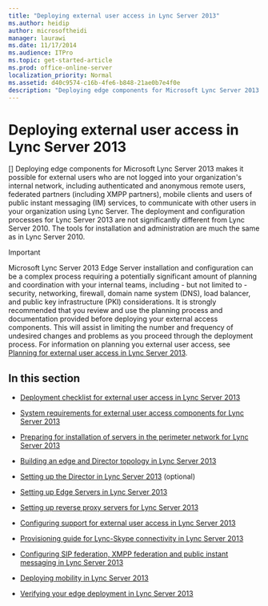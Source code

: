 ```yaml
---
title: "Deploying external user access in Lync Server 2013"
ms.author: heidip
author: microsoftheidi
manager: laurawi
ms.date: 11/17/2014
ms.audience: ITPro
ms.topic: get-started-article
ms.prod: office-online-server
localization_priority: Normal
ms.assetid: d40c9574-c16b-4fe6-b848-21ae0b7e4f0e
description: "Deploying edge components for Microsoft Lync Server 2013 makes it possible for external users who are not logged into your organization's internal network, including authenticated and anonymous remote users, federated partners (including XMPP partners), mobile clients and users of public instant messaging (IM) services, to communicate with other users in your organization using Lync Server. The deployment and configuration processes for Lync Server 2013 are not significantly different from Lync Server 2010. The tools for installation and administration are much the same as in Lync Server 2010."
---
```


# Deploying external user access in Lync Server 2013
[]
Deploying edge components for Microsoft Lync Server 2013 makes it possible for external users who are not logged into your organization's internal network, including authenticated and anonymous remote users, federated partners (including XMPP partners), mobile clients and users of public instant messaging (IM) services, to communicate with other users in your organization using Lync Server. The deployment and configuration processes for Lync Server 2013 are not significantly different from Lync Server 2010. The tools for installation and administration are much the same as in Lync Server 2010. 
  
> [!IMPORTANT]
> Microsoft Lync Server 2013 Edge Server installation and configuration can be a complex process requiring a potentially significant amount of planning and coordination with your internal teams, including - but not limited to - security, networking, firewall, domain name system (DNS), load balancer, and public key infrastructure (PKI) considerations. It is strongly recommended that you review and use the planning process and documentation provided before deploying your external access components. This will assist in limiting the number and frequency of undesired changes and problems as you proceed through the deployment process. For information on planning you external user access, see [Planning for external user access in Lync Server 2013](planning-for-external-user-access.md). 
  
## In this section

- [Deployment checklist for external user access in Lync Server 2013](deployment-checklist-for-external-user-access.md)
    
- [System requirements for external user access components for Lync Server 2013](system-requirements-for-external-user-access-components.md)
    
- [Preparing for installation of servers in the perimeter network for Lync Server 2013](preparing-for-installation-of-servers-in-the-perimeter-network.md)
    
- [Building an edge and Director topology in Lync Server 2013](building-an-edge-and-director-topology.md)
    
- [Setting up the Director in Lync Server 2013](setting-up-the-director.md) (optional) 
    
- [Setting up Edge Servers in Lync Server 2013](setting-up-edge-servers.md)
    
- [Setting up reverse proxy servers for Lync Server 2013](setting-up-reverse-proxy-servers.md)
    
- [Configuring support for external user access in Lync Server 2013](configuring-support-for-external-user-access.md)
    
- [Provisioning guide for Lync-Skype connectivity in Lync Server 2013](provisioning-guide-for-lync-skype-connectivity.md)
    
- [Configuring SIP federation, XMPP federation and public instant messaging in Lync Server 2013](configuring-sip-federation-xmpp-federation-and-public-instant-messaging.md)
    
- [Deploying mobility in Lync Server 2013](deploying-mobility.md)
    
- [Verifying your edge deployment in Lync Server 2013](verifying-your-edge-deployment.md)
    

